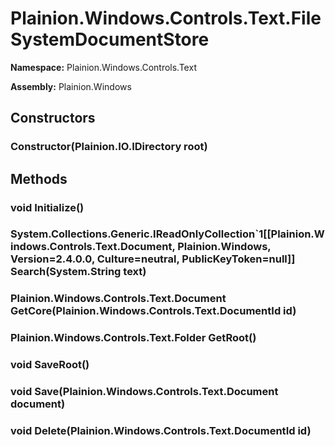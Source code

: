 
# Plainion.Windows.Controls.Text.FileSystemDocumentStore

**Namespace:** Plainion.Windows.Controls.Text

**Assembly:** Plainion.Windows


## Constructors

### Constructor(Plainion.IO.IDirectory root)


## Methods

### void Initialize()

### System.Collections.Generic.IReadOnlyCollection`1[[Plainion.Windows.Controls.Text.Document, Plainion.Windows, Version=2.4.0.0, Culture=neutral, PublicKeyToken=null]] Search(System.String text)

### Plainion.Windows.Controls.Text.Document GetCore(Plainion.Windows.Controls.Text.DocumentId id)

### Plainion.Windows.Controls.Text.Folder GetRoot()

### void SaveRoot()

### void Save(Plainion.Windows.Controls.Text.Document document)

### void Delete(Plainion.Windows.Controls.Text.DocumentId id)
